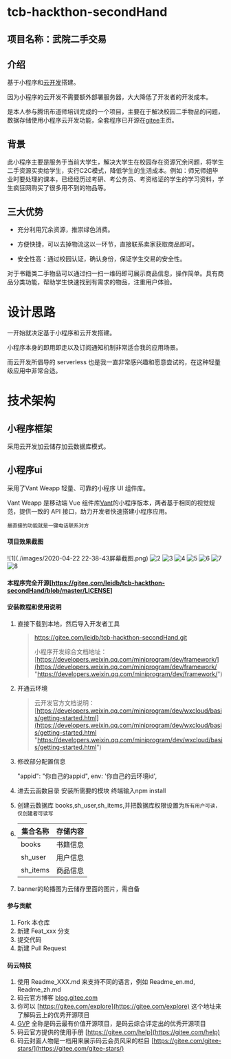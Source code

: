 # tcb-hackthon-secondHand

## 项目名称：武院二手交易

## 介绍

基于小程序和[云开发](https://cloud.tencent.com/product/tcb?from=10680)搭建。

因为小程序的云开发不需要额外部署服务器，大大降低了开发者的开发成本。

是本人参与腾讯布道师培训完成的一个项目，主要在于解决校园二手物品的问题，数据存储使用小程序云开发功能，全套程序已开源在[gitee](https://gitee.com/leidb/tcb-hackthon-secondHand/)主页。



## 背景			

此小程序主要是服务于当前大学生，解决大学生在校园存在资源冗余问题，将学生二手资源买卖给学生，实行C2C模式，降低学生的生活成本。例如：师兄师姐毕业时要处理的课本，已经经历过考研、考公务员、考资格证的学生的学习资料，学生疯狂网购买了很多用不到的物品等。

## 三大优势

* 充分利用冗余资源，推崇绿色消费。

* 方便快捷，可以去掉物流这以一环节，直接联系卖家获取商品即可。

* 安全性高：通过校园认证，确认身份，保证学生交易的安全性。

对于书籍类二手物品可以通过扫一扫一维码即可展示商品信息，操作简单。具有商品分类功能，帮助学生快速找到有需求的物品，注重用户体验。

# 设计思路

一开始就决定基于小程序和云开发搭建。

小程序本身的即用即走以及订阅通知机制非常适合我的应用场景。

而云开发所倡导的 serverless 也是我一直非常感兴趣和愿意尝试的，在这种轻量级应用中非常合适。

# **技术架构**

## **小程序框架**

采用云开发加云储存加云数据库模式。

## **小程序ui**

采用了Vant Weapp 轻量、可靠的小程序 UI 组件库。

Vant Weapp 是移动端 Vue 组件库[Vant](https://github.com/youzan/vant)的小程序版本，两者基于相同的视觉规范，提供一致的 API 接口，助力开发者快速搭建小程序应用。

`最直接的功能就是一键电话联系对方`



#### 项目效果截图
![1](./images/2020-04-22 22-38-43屏幕截图.png)
![2](./images/微信图片_20200406224833.jpg)
![3](./images/微信图片_20200406224942.jpg)
![4](./images/微信图片_20200406225020.jpg)
![5](./images/微信图片_20200406225030.jpg)
![6](./images/微信图片_20200406225038.jpg)
![7](./images/微信图片_20200406225102.jpg)
![8](./images/微信图片_20200406225111.jpg)




#### 本程序完全开源[https://gitee.com/leidb/tcb-hackthon-secondHand/blob/master/LICENSE]


#### 安装教程和使用说明

1. 直接下载到本地，然后导入开发者工具

   > https://gitee.com/leidb/tcb-hackthon-secondHand.git
   >
   > 小程序开发综合文档地址：[https://developers.weixin.qq.com/miniprogram/dev/framework/](https://developers.weixin.qq.com/miniprogram/dev/framework/ "https://developers.weixin.qq.com/miniprogram/dev/framework/")

2. 开通云环境

   > 云开发官方文档说明：[https://developers.weixin.qq.com/miniprogram/dev/wxcloud/basis/getting-started.html](https://developers.weixin.qq.com/miniprogram/dev/wxcloud/basis/getting-started.html "https://developers.weixin.qq.com/miniprogram/dev/wxcloud/basis/getting-started.html")

3. 修改部分配置信息

   	"appid": "你自己的appid",
      	    env: '你自己的云环境id',

4. 进去云函数目录 安装所需要的模块 终端输入npm install

5. 创建云数据库 books,sh_user,sh_items,并把数据库权限设置为`所有用户可读，仅创建者可读写`

6. | 集合名称 | 存储内容 |
   | -------- | -------- |
   | books    | 书籍信息 |
   | sh_user  | 用户信息 |
   | sh_items | 商品信息 |

7. banner的轮播图为云储存里面的图片，需自备

   

#### 



#### 参与贡献

1.  Fork 本仓库
2.  新建 Feat_xxx 分支
3.  提交代码
4.  新建 Pull Request


#### 码云特技

1.  使用 Readme\_XXX.md 来支持不同的语言，例如 Readme\_en.md, Readme\_zh.md
2.  码云官方博客 [blog.gitee.com](https://blog.gitee.com)
3.  你可以 [https://gitee.com/explore](https://gitee.com/explore) 这个地址来了解码云上的优秀开源项目
4.  [GVP](https://gitee.com/gvp) 全称是码云最有价值开源项目，是码云综合评定出的优秀开源项目
5.  码云官方提供的使用手册 [https://gitee.com/help](https://gitee.com/help)
6.  码云封面人物是一档用来展示码云会员风采的栏目 [https://gitee.com/gitee-stars/](https://gitee.com/gitee-stars/)
